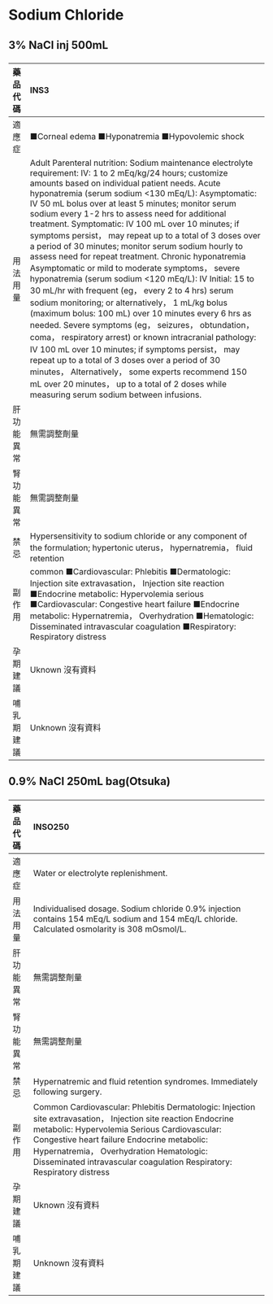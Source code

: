 # Sodium Chloride

## 3% NaCl inj 500mL

##### 

| 藥品代碼   | INS3                                                                                                                                                                                                                                                                                                                                                                                                                                                                                                                                                                                                                                                                                                                                                                                                                                                                                                                                                                                                                                                                                                                                                                                                                      |
|:-----------|:--------------------------------------------------------------------------------------------------------------------------------------------------------------------------------------------------------------------------------------------------------------------------------------------------------------------------------------------------------------------------------------------------------------------------------------------------------------------------------------------------------------------------------------------------------------------------------------------------------------------------------------------------------------------------------------------------------------------------------------------------------------------------------------------------------------------------------------------------------------------------------------------------------------------------------------------------------------------------------------------------------------------------------------------------------------------------------------------------------------------------------------------------------------------------------------------------------------------------|
| 適應症     | ■Corneal edema ■Hyponatremia ■Hypovolemic shock                                                                                                                                                                                                                                                                                                                                                                                                                                                                                                                                                                                                                                                                                                                                                                                                                                                                                                                                                                                                                                                                                                                                                                           |
| 用法用量   | Adult Parenteral nutrition: Sodium maintenance electrolyte requirement: IV: 1 to 2 mEq/kg/24 hours; customize amounts based on individual patient needs. Acute hyponatremia (serum sodium <130 mEq/L): Asymptomatic: IV 50 mL bolus over at least 5 minutes; monitor serum sodium every 1-2 hrs to assess need for additional treatment. Symptomatic: IV 100 mL over 10 minutes; if symptoms persist， may repeat up to a total of 3 doses over a period of 30 minutes; monitor serum sodium hourly to assess need for repeat treatment. Chronic hyponatremia Asymptomatic or mild to moderate symptoms， severe hyponatremia (serum sodium <120 mEq/L): IV Initial: 15 to 30 mL/hr with frequent (eg， every 2 to 4 hrs) serum sodium monitoring; or alternatively， 1 mL/kg bolus (maximum bolus: 100 mL) over 10 minutes every 6 hrs as needed. Severe symptoms (eg， seizures， obtundation， coma， respiratory arrest) or known intracranial pathology: IV 100 mL over 10 minutes; if symptoms persist， may repeat up to a total of 3 doses over a period of 30 minutes， Alternatively， some experts recommend 150 mL over 20 minutes， up to a total of 2 doses while measuring serum sodium between infusions. |
| 肝功能異常 | 無需調整劑量                                                                                                                                                                                                                                                                                                                                                                                                                                                                                                                                                                                                                                                                                                                                                                                                                                                                                                                                                                                                                                                                                                                                                                                                              |
| 腎功能異常 | 無需調整劑量                                                                                                                                                                                                                                                                                                                                                                                                                                                                                                                                                                                                                                                                                                                                                                                                                                                                                                                                                                                                                                                                                                                                                                                                              |
| 禁忌       | Hypersensitivity to sodium chloride or any component of the formulation; hypertonic uterus， hypernatremia， fluid retention                                                                                                                                                                                                                                                                                                                                                                                                                                                                                                                                                                                                                                                                                                                                                                                                                                                                                                                                                                                                                                                                                              |
| 副作用     | common ■Cardiovascular: Phlebitis ■Dermatologic: Injection site extravasation， Injection site reaction ■Endocrine metabolic: Hypervolemia serious ■Cardiovascular: Congestive heart failure ■Endocrine metabolic: Hypernatremia， Overhydration ■Hematologic: Disseminated intravascular coagulation ■Respiratory: Respiratory distress                                                                                                                                                                                                                                                                                                                                                                                                                                                                                                                                                                                                                                                                                                                                                                                                                                                                                  |
| 孕期建議   | Uknown 沒有資料                                                                                                                                                                                                                                                                                                                                                                                                                                                                                                                                                                                                                                                                                                                                                                                                                                                                                                                                                                                                                                                                                                                                                                                                           |
| 哺乳期建議 | Unknown 沒有資料                                                                                                                                                                                                                                                                                                                                                                                                                                                                                                                                                                                                                                                                                                                                                                                                                                                                                                                                                                                                                                                                                                                                                                                                          |

## 0.9% NaCl 250mL bag(Otsuka)

##### 

| 藥品代碼   | INSO250                                                                                                                                                                                                                                                                                                                           |
|:-----------|:----------------------------------------------------------------------------------------------------------------------------------------------------------------------------------------------------------------------------------------------------------------------------------------------------------------------------------|
| 適應症     | Water or electrolyte replenishment.                                                                                                                                                                                                                                                                                               |
| 用法用量   | Individualised dosage. Sodium chloride 0.9% injection contains 154 mEq/L sodium and 154 mEq/L chloride. Calculated osmolarity is 308 mOsmol/L.                                                                                                                                                                                    |
| 肝功能異常 | 無需調整劑量                                                                                                                                                                                                                                                                                                                      |
| 腎功能異常 | 無需調整劑量                                                                                                                                                                                                                                                                                                                      |
| 禁忌       | Hypernatremic and fluid retention syndromes. Immediately following surgery.                                                                                                                                                                                                                                                       |
| 副作用     | Common Cardiovascular: Phlebitis Dermatologic: Injection site extravasation， Injection site reaction Endocrine metabolic: Hypervolemia Serious Cardiovascular: Congestive heart failure Endocrine metabolic: Hypernatremia， Overhydration Hematologic: Disseminated intravascular coagulation Respiratory: Respiratory distress |
| 孕期建議   | Uknown 沒有資料                                                                                                                                                                                                                                                                                                                   |
| 哺乳期建議 | Unknown 沒有資料                                                                                                                                                                                                                                                                                                                  |

